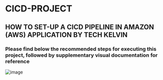 # CICD-PROJECT
## HOW TO SET-UP A CICD PIPELINE IN AMAZON (AWS) APPLICATION BY TECH KELVIN
### Please find below the recommended steps for executing this project, followed by supplementary visual documentation for reference
![image](https://github.com/kelvind627/CICD-PROJECT/assets/136044631/e17429c7-8510-4adc-b96e-7d3e173c7fa0)
